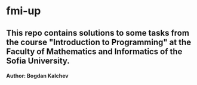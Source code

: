# fmi-up

## This repo contains solutions to some tasks from the course "Introduction to Programming" at the Faculty of Mathematics and Informatics of the Sofia University.

#### Author: Bogdan Kalchev
